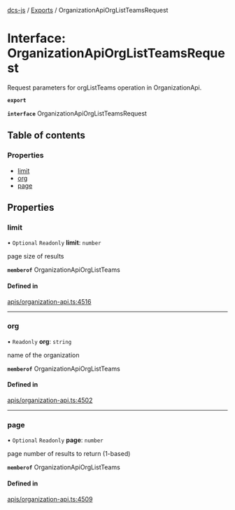 [dcs-js](../README.md) / [Exports](../modules.md) / OrganizationApiOrgListTeamsRequest

# Interface: OrganizationApiOrgListTeamsRequest

Request parameters for orgListTeams operation in OrganizationApi.

**`export`**

**`interface`** OrganizationApiOrgListTeamsRequest

## Table of contents

### Properties

- [limit](OrganizationApiOrgListTeamsRequest.md#limit)
- [org](OrganizationApiOrgListTeamsRequest.md#org)
- [page](OrganizationApiOrgListTeamsRequest.md#page)

## Properties

### <a id="limit" name="limit"></a> limit

• `Optional` `Readonly` **limit**: `number`

page size of results

**`memberof`** OrganizationApiOrgListTeams

#### Defined in

[apis/organization-api.ts:4516](https://github.com/unfoldingWord/dcs-js/blob/b29eb7a/apis/organization-api.ts#L4516)

___

### <a id="org" name="org"></a> org

• `Readonly` **org**: `string`

name of the organization

**`memberof`** OrganizationApiOrgListTeams

#### Defined in

[apis/organization-api.ts:4502](https://github.com/unfoldingWord/dcs-js/blob/b29eb7a/apis/organization-api.ts#L4502)

___

### <a id="page" name="page"></a> page

• `Optional` `Readonly` **page**: `number`

page number of results to return (1-based)

**`memberof`** OrganizationApiOrgListTeams

#### Defined in

[apis/organization-api.ts:4509](https://github.com/unfoldingWord/dcs-js/blob/b29eb7a/apis/organization-api.ts#L4509)

